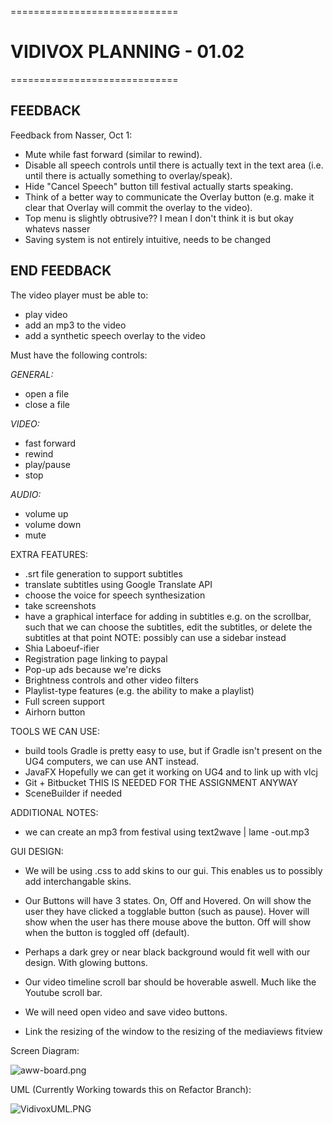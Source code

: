 =============================
# VIDIVOX PLANNING - 01.02 #
=============================

## FEEDBACK ##
Feedback from Nasser, Oct 1:

* Mute while fast forward (similar to rewind).
* Disable all speech controls until there is actually text in the text area (i.e. until there is actually something to overlay/speak).
* Hide "Cancel Speech" button till festival actually starts speaking. 
* Think of a better way to communicate the Overlay button (e.g. make it clear that Overlay will commit the overlay to the video).
* Top menu is slightly obtrusive?? I mean I don't think it is but okay whatevs nasser
* Saving system is not entirely intuitive, needs to be changed

## END FEEDBACK ##

The video player must be able to:

* play video
* add an mp3 to the video
* add a synthetic speech overlay to the video

Must have the following controls:

*GENERAL:*
* open a file
* close a file

*VIDEO:*

* fast forward
* rewind
* play/pause
* stop

*AUDIO:* 

* volume up
* volume down
* mute

EXTRA FEATURES:

* .srt file generation to support subtitles
* translate subtitles using Google Translate API
* choose the voice for speech synthesization
* take screenshots
* have a graphical interface for adding in subtitles e.g. on the scrollbar, such that we can choose the subtitles, edit the subtitles, or delete the subtitles at that point
NOTE: possibly can use a sidebar instead
* Shia Laboeuf-ifier
* Registration page linking to paypal
* Pop-up ads because we're dicks
* Brightness controls and other video filters
* Playlist-type features (e.g. the ability to make a playlist)
* Full screen support
* Airhorn button

TOOLS WE CAN USE:

* build tools
	Gradle is pretty easy to use, but if Gradle isn't present on the UG4
	computers, we can use ANT instead.
* JavaFX
	Hopefully we can get it working on UG4 and to link up with vlcj
* Git + Bitbucket
	THIS IS NEEDED FOR THE ASSIGNMENT ANYWAY
* SceneBuilder
	if needed

ADDITIONAL NOTES:

* we can create an mp3 from festival using
	text2wave | lame -out.mp3

GUI DESIGN:

* We will be using .css to add skins to our gui. This enables us to possibly add interchangable skins.

* Our Buttons will have 3 states. On, Off and Hovered. On will show the user they have clicked a togglable button (such as pause). Hover will show when the user has there mouse above the button. Off will show when the button is toggled off (default).

* Perhaps a dark grey or near black background would fit well with our design. With glowing buttons.

* Our video timeline scroll bar should be hoverable aswell. Much like the Youtube scroll bar.

* We will need open video and save video buttons.

* Link the resizing of the window to the resizing of the mediaviews fitview



Screen Diagram:

![aww-board.png](https://bitbucket.org/repo/jBjpGX/images/3613898520-aww-board.png)

UML (Currently Working towards this on Refactor Branch):

![VidivoxUML.PNG](https://bitbucket.org/repo/jBjpGX/images/3845927551-VidivoxUML.PNG)